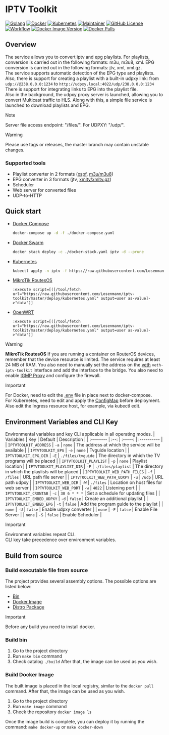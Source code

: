 # IPTV Toolkit
[![Golang](https://img.shields.io/badge/Go-00ADD8?style=for-the-badge&logo=go&logoColor=white)](https://go.dev)
[![Docker](https://img.shields.io/badge/docker-%230db7ed.svg?style=for-the-badge&logo=docker&logoColor=white)](https://www.docker.com)
[![Kubernetes](https://img.shields.io/badge/kubernetes-%23326ce5.svg?style=for-the-badge&logo=kubernetes&logoColor=white)](https://kubernetes.io)
[![Maintainer](https://img.shields.io/badge/MAINTAINER-%40Losenmann-red?style=for-the-badge)](https://github.com/Losenmann)
[![GitHub License](https://img.shields.io/github/license/losenmann/iptv-toolkit?style=for-the-badge)](https://github.com/Losenmann/iptv-toolkit/blob/master/LICENSE)
[![Workflow](https://img.shields.io/github/actions/workflow/status/losenmann/iptv-toolkit/ci.yml?style=for-the-badge&label=Workflow
)](https://github.com/Losenmann/iptv-toolkit/actions/workflows/ci.yml)
[![Docker Image Version](https://img.shields.io/docker/v/losenmann/iptv-toolkit?style=for-the-badge&label=Docker&color=%231D63ED)](https://hub.docker.com/r/losenmann/iptv-toolkit/tags)
[![Docker Pulls](https://img.shields.io/docker/pulls/losenmann/iptv-toolkit?style=for-the-badge&label=Docker%20Pull&color=%231D63ED)](https://hub.docker.com/r/losenmann/iptv-toolkit)

## Overview
The service allows you to convert iptv and epg playlists. For playlists, conversion is carried out in the following formats: m3u, m3u8, xml. EPG conversion is carried out in the following formats: jtv, xml, xml.gz.<br>
The service supports automatic detection of the EPG type and playlists.<br>
Also, there is support for creating a playlist with a built-in udpxy link: from `udp://@238.0.0.0:1234` to `http://udpxy.local:4022/udp/238.0.0.0:1234` There is support for integrating links to EPG into the playlist file.<br>
Also in the background, the udpxy proxy server is launched, allowing you to convert Multicast traffic to HLS. Along with this, a simple file service is launched to download playlists and EPG.

> [!NOTE]
> Server file access endpoint: "/files/". For UDPXY: "/udp/".

> [!WARNING]
> Please use tags or releases, the master branch may contain unstable changes.

### Supported tools
+ Playlist converter in 2 formats ([xspf](https://xspf.org), [m3u/m3u8](https://wikipedia.org/wiki/M3U))
+ EPG converter in 3 formats (jtv, [xmltv/xmltv.gz](https://xmltv.org))
+ Scheduler
+ Web server for converted files
+ UDP-to-HTTP

## Quick start
+ [Docker Compose](./deploy/docker-compose.yaml)
  ```bash
  docker-compose up -d -f ./docker-compose.yaml
  ```

+ [Docker Swarm](./deploy/docker-stack.yaml)
  ```bash
  docker stack deploy -c ./docker-stack.yaml iptv -d --prune
  ```

+ [Kubernetes](./deploy/kubernetes.yaml)
  ```bash
  kubectl apply -n iptv -f https://raw.githubusercontent.com/Losenmann/iptv-toolkit/master/deploy/kubernetes.yaml
  ```

+ [MikroTik RoutesOS](./deploy/routeros-v7.rsc)
  ```rsc
  :execute script=[([/tool/fetch url="https://raw.githubusercontent.com/Losenmann/iptv-toolkit/master/deploy/kubernetes.yaml" output=user as-value]->"data")]
  ```

+ [OpenWRT](./deploy/routeros-v7.rsc)
  ```rsc
  :execute script=[([/tool/fetch url="https://raw.githubusercontent.com/Losenmann/iptv-toolkit/master/deploy/kubernetes.yaml" output=user as-value]->"data")]
  ```

> [!WARNING]
> **MikroTik RoutesOS**
> If you are running a container on RouterOS devices, remember that the device resource is limited.
> The service requires at least 24 MB of RAM.
> You also need to manually set the address on the [veth](https://help.mikrotik.com/docs/spaces/ROS/pages/84901929/Container#Container-ContainerinLayer2network) `veth-iptv-toolkit` interface and add the interface to the bridge.
> You also need to enable [IGMP Proxy](https://help.mikrotik.com/docs/spaces/ROS/pages/128221386/IGMP+Proxy) and configure the firewall.

> [!IMPORTANT]
> For Docker, need to edit the [.env](./deploy/.env) file in place next to docker-compose.<br>
> For Kubernetes, need to edit and apply the [ConfigMap](./deploy/kubernetes-configmap.yaml) before deployment. Also edit the Ingress resource host, for example, via kubectl edit.

## Environment Variables and CLI Key
Environmental variables and key CLI applicable in all operating modes.
| Variables | Key  | Default | Description |
| :-------- | :--: | :-----: | :---------- |
| `IPTVTOOLKIT_ADDRESS` | `-a` | `none` | The address at which the service will be available |
| `IPTVTOOLKIT_EPG` | `-e` | `none` | Tvguide location |
| `IPTVTOOLKIT_EPG_DIR` | `-E` | `./files/tvguide` | The directory in which the TV programs will be placed |
| `IPTVTOOLKIT_PLAYLIST` | `-p` | `none` | Playlist location |
| `IPTVTOOLKIT_PLAYLIST_DIR` | `-P` | `./files/playlist` | The directory in which the playlists will be placed |
| `IPTVTOOLKIT_WEB_PATH_FILES` | `-f` | `/files` | URL path file server |
| `IPTVTOOLKIT_WEB_PATH_UDXPY` | `-u` | `/udp` | URL path udpxy |
| `IPTVTOOLKIT_WEB_DIR` | `-W` | `./files` | Location on host files for web server |
| `IPTVTOOLKIT_WEB_PORT` | `-w` | `4022` | Listening port |
| `IPTVTOOLKIT_CRONTAB` | `-c` | `30 6 * * *` | Set a schedule for updating files |
| `IPTVTOOLKIT_EMBED_UDPXY` | `-d` | `false` | Create an additional playlist |
| `IPTVTOOLKIT_EMBED_EPG` | `-t` | `false` | Add the program guide to the playlist |
| `none` | `-U` | `false` | Enable udpxy converter |
| `none` | `-F` | `false` | Enable File Server |
| `none` | `-S` | `false` | Enable Scheduler |

> [!IMPORTANT]
> Environment variables repeat CLI.<br>
> CLI key take precedence over environment variables.

## Build from source
### Build executable file from source
The project provides several assembly options. The possible options are listed below:
+ [Bin](#build-bin)
+ [Docker Image](#build-docker-image)
+ [Distro Package](#build-distro-package)

> [!IMPORTANT]
> Before any build you need to install docker.

### Build bin
1. Go to the project directory
2. Run `make bin` command
3. Check catalog `./build`
After that, the image can be used as you wish.

### Build Docker Image
The built image is placed in the local registry, similar to the `docker pull` command. After that, the image can be used as you wish.
1. Go to the project directory
2. Run `make image` command
2. Check the repository `docker image ls`

Once the image build is complete, you can deploy it by running the command: `make docker-up` or `make docker-down`